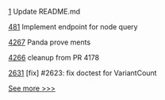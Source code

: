 
[1](https://github.com/hyperledger-labs/bdls/pull/1) Update README.md

[481](https://github.com/hyperledger/cello/pull/481) Implement endpoint for node query

[4267](https://github.com/hyperledger/besu/pull/4267) Panda prove ments

[4266](https://github.com/hyperledger/besu/pull/4266) cleanup from PR 4178

[2631](https://github.com/hyperledger/iroha/pull/2631) [fix] #2623: fix doctest for VariantCount


[See more >>>](https://start-here.hyperledger.org/pull-requests)

